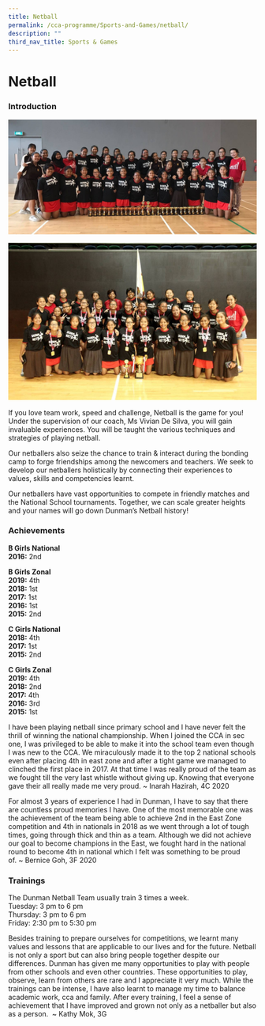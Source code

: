 ```yaml
---
title: Netball
permalink: /cca-programme/Sports-and-Games/netball/
description: ""
third_nav_title: Sports & Games
---
```

# Netball

### Introduction

![](/images/Student%20Development%20Programme/CCA%20Programme/Sports%20&%20Games/netball.jpg)

![](/images/Student%20Development%20Programme/CCA%20Programme/Sports%20&%20Games/netball2.jpg)

If you love team work, speed and challenge, Netball is the game for you! Under the supervision of our coach, Ms Vivian De Silva, you will gain invaluable experiences. You will be taught the various techniques and strategies of playing netball. 

Our netballers also seize the chance to train & interact during the bonding camp to forge friendships among the newcomers and teachers. We seek to develop our netballers holistically by connecting their experiences to values, skills and competencies learnt.  

Our netballers have vast opportunities to compete in friendly matches and the National School tournaments. Together, we can scale greater heights and your names will go down Dunman’s Netball history!

### Achievements

**B Girls National**   
**2016:** 2nd 

**B Girls Zonal**   
**2019:** 4th   
**2018:** 1st   
**2017:** 1st   
**2016:** 1st   
**2015:** 2nd 

**C Girls National**   
**2018:** 4th   
**2017:** 1st   
**2015:** 2nd 

**C Girls Zonal**    
**2019:** 4th   
**2018:** 2nd   
**2017:** 4th   
**2016:** 3rd   
**2015:** 1st

  

I have been playing netball since primary school and I have never felt the thrill of winning the national championship. When I joined the CCA in sec one, I was privileged to be able to make it into the school team even though I was new to the CCA. We miraculously made it to the top 2 national schools even after placing 4th in east zone and after a tight game we managed to clinched the first place in 2017. At that time I was really proud of the team as we fought till the very last whistle without giving up. Knowing that everyone gave their all really made me very proud. ~ Inarah Hazirah, 4C 2020  

For almost 3 years of experience I had in Dunman, I have to say that there are countless proud memories I have. One of the most memorable one was the achievement of the team being able to achieve 2nd in the East Zone competition and 4th in nationals in 2018 as we went through a lot of tough times, going through thick and thin as a team. Although we did not achieve our goal to become champions in the East, we fought hard in the national round to become 4th in national which I felt was something to be proud of. ~ Bernice Goh, 3F 2020

### Trainings

The Dunman Netball Team usually train 3 times a week.   
Tuesday: 3 pm to 6 pm   
Thursday: 3 pm to 6 pm   
Friday: 2:30 pm to 5:30 pm

Besides training to prepare ourselves for competitions, we learnt many values and lessons that are applicable to our lives and for the future. Netball is not only a sport but can also bring people together despite our differences. Dunman has given me many opportunities to play with people from other schools and even other countries. These opportunities to play, observe, learn from others are rare and I appreciate it very much. While the trainings can be intense, I have also learnt to manage my time to balance academic work, cca and family. After every training, I feel a sense of achievement that I have improved and grown not only as a netballer but also as a person.  ~ Kathy Mok, 3G